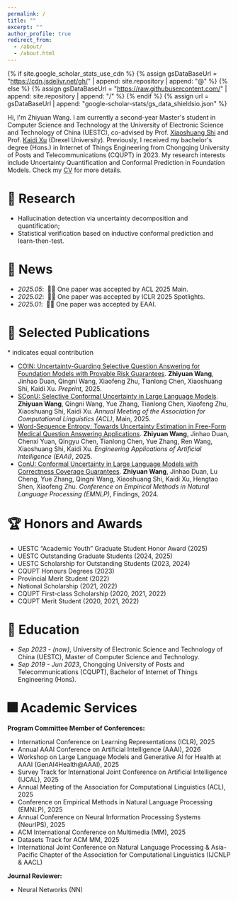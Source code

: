 ```yaml
---
permalink: /
title: ""
excerpt: ""
author_profile: true
redirect_from: 
  - /about/
  - /about.html
---
```


{% if site.google_scholar_stats_use_cdn %}
{% assign gsDataBaseUrl = "https://cdn.jsdelivr.net/gh/" | append: site.repository | append: "@" %}
{% else %}
{% assign gsDataBaseUrl = "https://raw.githubusercontent.com/" | append: site.repository | append: "/" %}
{% endif %}
{% assign url = gsDataBaseUrl | append: "google-scholar-stats/gs_data_shieldsio.json" %}

<span class='anchor' id='about-me'></span>

Hi, I'm Zhiyuan Wang. I am currently a second-year Master's student in Computer Science and Technology at the University of Electronic Science and Technology of China (UESTC), co-advised by Prof. [Xiaoshuang Shi](https://scholar.google.com/citations?user=BWGQt3YAAAAJ&hl=en) and Prof. [Kaidi Xu](https://scholar.google.com/citations?user=lYK0wlsAAAAJ&hl=en) (Drexel University). Previously, I received my bachelor's degree (Hons.) in Internet of Things Engineering from Chongqing University of Posts and Telecommunications (CQUPT) in 2023. 
My research interests include Uncertainty Quantification and Conformal Prediction in Foundation Models. Check my [CV](../assets/CV.pdf) for more details. 


# 🤖 Research
- Hallucination detection via uncertainty decomposition and quantification; 
- Statistical verification based on inductive conformal prediction and learn-then-test. 

# 🍁 News
- *2025.05*: &nbsp;🎉🎉 One paper was accepted by ACL 2025 Main.
- *2025.02*: &nbsp;🎉🎉 One paper was accepted by ICLR 2025 Spotlights.
- *2025.01*: &nbsp;🎉🎉 One paper was accepted by EAAI.

# 📜 Selected Publications
\* indicates equal contribution

- [COIN: Uncertainty-Guarding Selective Question Answering for Foundation Models with Provable Risk Guarantees](https://arxiv.org/abs/2506.20178). **Zhiyuan Wang**, Jinhao Duan, Qingni Wang, Xiaofeng Zhu, Tianlong Chen, Xiaoshuang Shi, Kaidi Xu. *Preprint*, 2025. 
- [SConU: Selective Conformal Uncertainty in Large Language Models](https://aclanthology.org/2025.acl-long.934/). **Zhiyuan Wang**, Qingni Wang, Yue Zhang, Tianlong Chen, Xiaofeng Zhu, Xiaoshuang Shi, Kaidi Xu. *Annual Meeting of the Association for Computational Linguistics (ACL)*, Main, 2025. 
- [Word-Sequence Entropy: Towards Uncertainty Estimation in Free-Form Medical Question Answering Applications](https://www.sciencedirect.com/science/article/abs/pii/S0952197624017111). **Zhiyuan Wang**, Jinhao Duan, Chenxi Yuan, Qingyu Chen, Tianlong Chen, Yue Zhang, Ren Wang, Xiaoshuang Shi, Kaidi Xu. *Engineering Applications of Artificial Intelligence (EAAI)*, 2025.
- [ConU: Conformal Uncertainty in Large Language Models with Correctness Coverage Guarantees](https://aclanthology.org/2024.findings-emnlp.404/). **Zhiyuan Wang**, Jinhao Duan, Lu Cheng, Yue Zhang, Qingni Wang, Xiaoshuang Shi, Kaidi Xu, Hengtao Shen, Xiaofeng Zhu. *Conference on Empirical Methods in Natural Language Processing (EMNLP)*, Findings, 2024.


# 🏆 Honors and Awards
- UESTC “Academic Youth” Graduate Student Honor Award (2025)
- UESTC Outstanding Graduate Students (2024, 2025)
- UESTC Scholarship for Outstanding Students (2023, 2024)
- CQUPT Honours Degrees (2023)
- Provincial Merit Student (2022)
- National Scholarship (2021, 2022)
- CQUPT First-class Scholarship (2020, 2021, 2022)
- CQUPT Merit Student (2020, 2021, 2022)

# 🌸 Education
- *Sep 2023 - (now)*, University of Electronic Science and Technology of China (UESTC), Master of Computer Science and Technology.
- *Sep 2019 - Jun 2023*, Chongqing University of Posts and Telecommunications (CQUPT), Bachelor of Internet of Things Engineering (Hons).

# 🎆 Academic Services
**Program Committee Member of Conferences:**
- International Conference on Learning Representations (ICLR), 2025
- Annual AAAI Conference on Artificial Intelligence (AAAI), 2026
- Workshop on Large Language Models and Generative AI for Health at AAAI (GenAI4Health@AAAI), 2025
- Survey Track for International Joint Conference on Artificial Intelligence (IJCAL), 2025
- Annual Meeting of the Association for Computational Linguistics (ACL), 2025
- Conference on Empirical Methods in Natural Language Processing (EMNLP), 2025
- Annual Conference on Neural Information Processing Systems (NeurIPS), 2025
- ACM International Conference on Multimedia (MM), 2025
- Datasets Track for ACM MM, 2025
- International Joint Conference on Natural Language Processing & Asia-Pacific Chapter of the Association for Computational Linguistics (IJCNLP & AACL)

**Journal Reviewer:**
- Neural Networks (NN)
